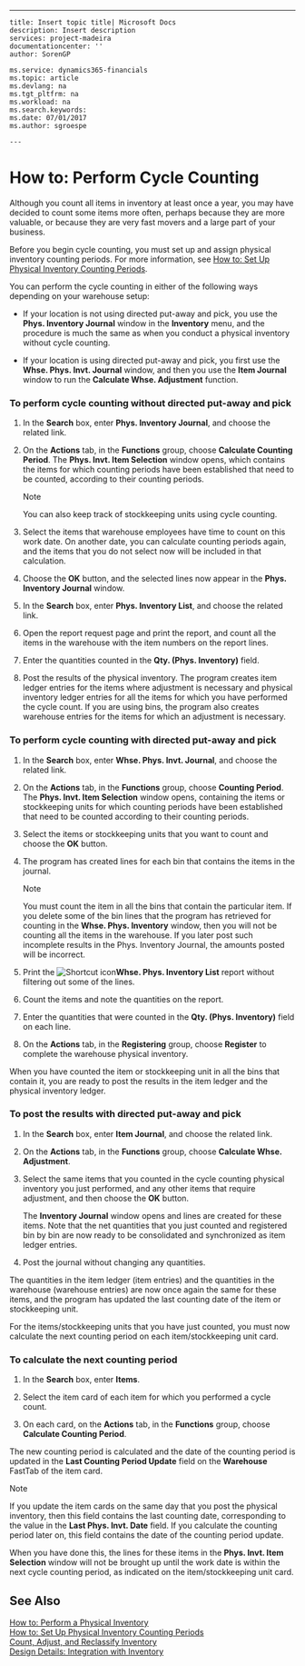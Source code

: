 ---
    title: Insert topic title| Microsoft Docs
    description: Insert description
    services: project-madeira
    documentationcenter: ''
    author: SorenGP

    ms.service: dynamics365-financials
    ms.topic: article
    ms.devlang: na
    ms.tgt_pltfrm: na
    ms.workload: na
    ms.search.keywords:
    ms.date: 07/01/2017
    ms.author: sgroespe

    ---
# How to: Perform Cycle Counting
Although you count all items in inventory at least once a year, you may have decided to count some items more often, perhaps because they are more valuable, or because they are very fast movers and a large part of your business.  
  
 Before you begin cycle counting, you must set up and assign physical inventory counting periods. For more information, see [How to: Set Up Physical Inventory Counting Periods](../WarehouseActivities/how-to-set-up-physical-inventory-counting-periods.md).  
  
 You can perform the cycle counting in either of the following ways depending on your warehouse setup:  
  
-   If your location is not using directed put\-away and pick, you use the **Phys. Inventory Journal** window in the **Inventory** menu, and the procedure is much the same as when you conduct a physical inventory without cycle counting.  
  
-   If your location is using directed put\-away and pick, you first use the **Whse. Phys. Invt. Journal** window, and then you use the **Item Journal** window to run the **Calculate Whse. Adjustment** function.  
  
### To perform cycle counting without directed put\-away and pick  
  
1.  In the **Search** box, enter **Phys. Inventory Journal**, and choose the related link.  
  
2.  On the **Actions** tab, in the **Functions** group, choose **Calculate Counting Period**. The **Phys. Invt. Item Selection** window opens, which contains the items for which counting periods have been established that need to be counted, according to their counting periods.  
  
    > [!NOTE]  
    >  You can also keep track of stockkeeping units using cycle counting.  
  
3.  Select the items that warehouse employees have time to count on this work date. On another date, you can calculate counting periods again, and the items that you do not select now will be included in that calculation.  
  
4.  Choose the **OK** button, and the selected lines now appear in the **Phys. Inventory Journal** window.  
  
5.  In the **Search** box, enter **Phys. Inventory List**, and choose the related link.  
  
6.  Open the report request page and print the report, and count all the items in the warehouse with the item numbers on the report lines.  
  
7.  Enter the quantities counted in the **Qty. \(Phys. Inventory\)** field.  
  
8.  Post the results of the physical inventory. The program creates item ledger entries for the items where adjustment is necessary and physical inventory ledger entries for all the items for which you have performed the cycle count. If you are using bins, the program also creates warehouse entries for the items for which an adjustment is necessary.  
  
### To perform cycle counting with directed put\-away and pick  
  
1.  In the **Search** box, enter **Whse. Phys. Invt. Journal**, and choose the related link.  
  
2.  On the **Actions** tab, in the **Functions** group, choose **Counting Period**. The **Phys. Invt. Item Selection** window opens, containing the items or stockkeeping units for which counting periods have been established that need to be counted according to their counting periods.  
  
3.  Select the items or stockkeeping units that you want to count and choose the **OK** button.  
  
4.  The program has created lines for each bin that contains the items in the journal.  
  
    > [!NOTE]  
    >  You must count the item in all the bins that contain the particular item. If you delete some of the bin lines that the program has retrieved for counting in the **Whse. Phys. Inventory** window, then you will not be counting all the items in the warehouse. If you later post such incomplete results in the Phys. Inventory Journal, the amounts posted will be incorrect.  
  
5.  Print the ![Shortcut icon](../BusinessFunctionality/OnlineMaps/media/shortcutcoldicon.gif "shortcutColdIcon")**Whse. Phys. Inventory List** report without filtering out some of the lines.  
  
6.  Count the items and note the quantities on the report.  
  
7.  Enter the quantities that were counted in the **Qty. \(Phys. Inventory\)** field on each line.  
  
8.  On the **Actions** tab, in the **Registering** group, choose **Register** to complete the warehouse physical inventory.  
  
 When you have counted the item or stockkeeping unit in all the bins that contain it, you are ready to post the results in the item ledger and the physical inventory ledger.  
  
### To post the results with directed put\-away and pick  
  
1.  In the **Search** box, enter **Item Journal**, and choose the related link.  
  
2.  On the **Actions** tab, in the **Functions** group, choose **Calculate Whse. Adjustment**.  
  
3.  Select the same items that you counted in the cycle counting physical inventory you just performed, and any other items that require adjustment, and then choose the **OK** button.  
  
     The **Inventory Journal** window opens and lines are created for these items. Note that the net quantities that you just counted and registered bin by bin are now ready to be consolidated and synchronized as item ledger entries.  
  
4.  Post the journal without changing any quantities.  
  
 The quantities in the item ledger \(item entries\) and the quantities in the warehouse \(warehouse entries\) are now once again the same for these items, and the program has updated the last counting date of the item or stockkeeping unit.  
  
 For the items\/stockkeeping units that you have just counted, you must now calculate the next counting period on each item\/stockkeeping unit card.  
  
### To calculate the next counting period  
  
1.  In the **Search** box, enter **Items**.  
  
2.  Select the item card of each item for which you performed a cycle count.  
  
3.  On each card, on the **Actions** tab, in the **Functions** group, choose **Calculate Counting Period**.  
  
 The new counting period is calculated and the date of the counting period is updated in the **Last Counting Period Update** field on the **Warehouse** FastTab of the item card.  
  
> [!NOTE]  
>  If you update the item cards on the same day that you post the physical inventory, then this field contains the last counting date, corresponding to the value in the **Last Phys. Invt. Date** field. If you calculate the counting period later on, this field contains the date of the counting period update.  
  
 When you have done this, the lines for these items in the **Phys. Invt. Item Selection** window will not be brought up until the work date is within the next cycle counting period, as indicated on the item\/stockkeeping unit card.  
  
## See Also  
 [How to: Perform a Physical Inventory](../DesignAndEngineering/how-to-perform-a-physical-inventory.md)   
 [How to: Set Up Physical Inventory Counting Periods](../WarehouseActivities/how-to-set-up-physical-inventory-counting-periods.md)   
 [Count, Adjust, and Reclassify Inventory](../WarehouseActivities/count-adjust-and-reclassify-inventory.md)   
 [Design Details: Integration with Inventory](../ApplicationDesign/design-details-integration-with-inventory.md)